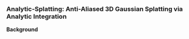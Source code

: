 ### Analytic-Splatting: Anti-Aliased 3D Gaussian Splatting via Analytic Integration

**Background**



